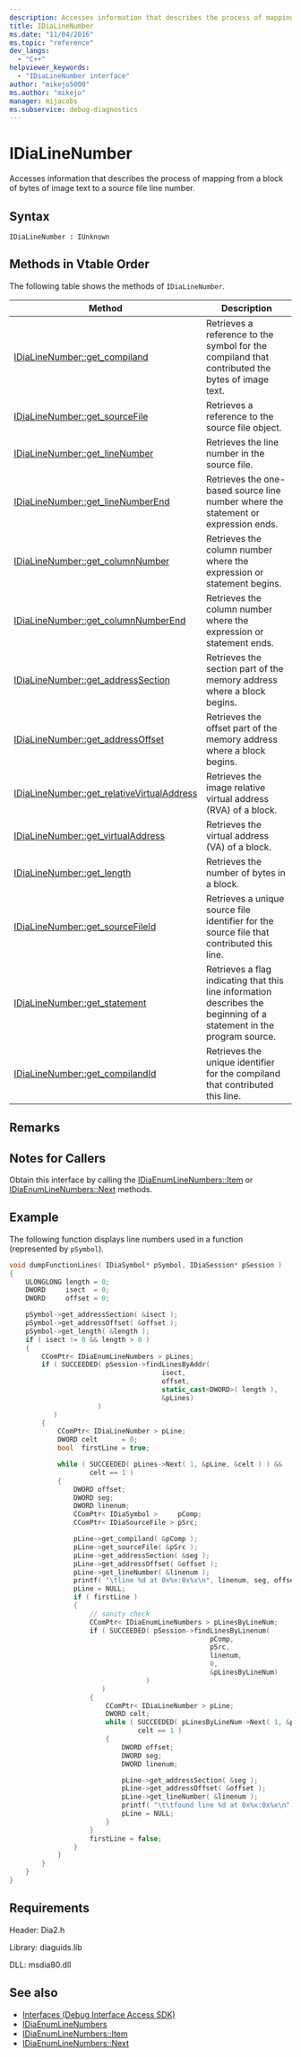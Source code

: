 ```yaml
---
description: Accesses information that describes the process of mapping from a block of bytes of image text to a source file line number.
title: IDiaLineNumber
ms.date: "11/04/2016"
ms.topic: "reference"
dev_langs:
  - "C++"
helpviewer_keywords:
  - "IDiaLineNumber interface"
author: "mikejo5000"
ms.author: "mikejo"
manager: mijacobs
ms.subservice: debug-diagnostics
---
```


# IDiaLineNumber

Accesses information that describes the process of mapping from a block of bytes of image text to a source file line number.

## Syntax

`IDiaLineNumber : IUnknown`

## Methods in Vtable Order

The following table shows the methods of `IDiaLineNumber`.

|Method|Description|
|------------|-----------------|
|[IDiaLineNumber::get_compiland](../../debugger/debug-interface-access/idialinenumber-get-compiland.md)|Retrieves a reference to the symbol for the compiland that contributed the bytes of image text.|
|[IDiaLineNumber::get_sourceFile](../../debugger/debug-interface-access/idialinenumber-get-sourcefile.md)|Retrieves a reference to the source file object.|
|[IDiaLineNumber::get_lineNumber](../../debugger/debug-interface-access/idialinenumber-get-linenumber.md)|Retrieves the line number in the source file.|
|[IDiaLineNumber::get_lineNumberEnd](../../debugger/debug-interface-access/idialinenumber-get-linenumberend.md)|Retrieves the one-based source line number where the statement or expression ends.|
|[IDiaLineNumber::get_columnNumber](../../debugger/debug-interface-access/idialinenumber-get-columnnumber.md)|Retrieves the column number where the expression or statement begins.|
|[IDiaLineNumber::get_columnNumberEnd](../../debugger/debug-interface-access/idialinenumber-get-columnnumberend.md)|Retrieves the column number where the expression or statement ends.|
|[IDiaLineNumber::get_addressSection](../../debugger/debug-interface-access/idialinenumber-get-addresssection.md)|Retrieves the section part of the memory address where a block begins.|
|[IDiaLineNumber::get_addressOffset](../../debugger/debug-interface-access/idialinenumber-get-addressoffset.md)|Retrieves the offset part of the memory address where a block begins.|
|[IDiaLineNumber::get_relativeVirtualAddress](../../debugger/debug-interface-access/idialinenumber-get-relativevirtualaddress.md)|Retrieves the image relative virtual address (RVA) of a block.|
|[IDiaLineNumber::get_virtualAddress](../../debugger/debug-interface-access/idialinenumber-get-virtualaddress.md)|Retrieves the virtual address (VA) of a block.|
|[IDiaLineNumber::get_length](../../debugger/debug-interface-access/idialinenumber-get-length.md)|Retrieves the number of bytes in a block.|
|[IDiaLineNumber::get_sourceFileId](../../debugger/debug-interface-access/idialinenumber-get-sourcefileid.md)|Retrieves a unique source file identifier for the source file that contributed this line.|
|[IDiaLineNumber::get_statement](../../debugger/debug-interface-access/idialinenumber-get-statement.md)|Retrieves a flag indicating that this line information describes the beginning of a statement in the program source.|
|[IDiaLineNumber::get_compilandId](../../debugger/debug-interface-access/idialinenumber-get-compilandid.md)|Retrieves the unique identifier for the compiland that contributed this line.|

## Remarks

## Notes for Callers

Obtain this interface by calling the [IDiaEnumLineNumbers::Item](../../debugger/debug-interface-access/idiaenumlinenumbers-item.md) or [IDiaEnumLineNumbers::Next](../../debugger/debug-interface-access/idiaenumlinenumbers-next.md) methods.

## Example

The following function displays line numbers used in a function (represented by `pSymbol`).

```c++
void dumpFunctionLines( IDiaSymbol* pSymbol, IDiaSession* pSession )
{
    ULONGLONG length = 0;
    DWORD     isect  = 0;
    DWORD     offset = 0;

    pSymbol->get_addressSection( &isect );
    pSymbol->get_addressOffset( &offset );
    pSymbol->get_length( &length );
    if ( isect != 0 && length > 0 )
    {
        CComPtr< IDiaEnumLineNumbers > pLines;
        if ( SUCCEEDED( pSession->findLinesByAddr(
                                      isect,
                                      offset,
                                      static_cast<DWORD>( length ),
                                      &pLines)
                      )
           )
        {
            CComPtr< IDiaLineNumber > pLine;
            DWORD celt      = 0;
            bool  firstLine = true;

            while ( SUCCEEDED( pLines->Next( 1, &pLine, &celt ) ) &&
                    celt == 1 )
            {
                DWORD offset;
                DWORD seg;
                DWORD linenum;
                CComPtr< IDiaSymbol >     pComp;
                CComPtr< IDiaSourceFile > pSrc;

                pLine->get_compiland( &pComp );
                pLine->get_sourceFile( &pSrc );
                pLine->get_addressSection( &seg );
                pLine->get_addressOffset( &offset );
                pLine->get_lineNumber( &linenum );
                printf( "\tline %d at 0x%x:0x%x\n", linenum, seg, offset );
                pLine = NULL;
                if ( firstLine )
                {
                    // sanity check
                    CComPtr< IDiaEnumLineNumbers > pLinesByLineNum;
                    if ( SUCCEEDED( pSession->findLinesByLinenum(
                                                  pComp,
                                                  pSrc,
                                                  linenum,
                                                  0,
                                                  &pLinesByLineNum)
                                  )
                       )
                    {
                        CComPtr< IDiaLineNumber > pLine;
                        DWORD celt;
                        while ( SUCCEEDED( pLinesByLineNum->Next( 1, &pLine, &celt ) ) &&
                                celt == 1 )
                        {
                            DWORD offset;
                            DWORD seg;
                            DWORD linenum;

                            pLine->get_addressSection( &seg );
                            pLine->get_addressOffset( &offset );
                            pLine->get_lineNumber( &linenum );
                            printf( "\t\tfound line %d at 0x%x:0x%x\n", linenum, seg, offset );
                            pLine = NULL;
                        }
                    }
                    firstLine = false;
                }
            }
        }
    }
}
```

## Requirements

Header: Dia2.h

Library: diaguids.lib

DLL: msdia80.dll

## See also

- [Interfaces (Debug Interface Access SDK)](../../debugger/debug-interface-access/interfaces-debug-interface-access-sdk.md)
- [IDiaEnumLineNumbers](../../debugger/debug-interface-access/idiaenumlinenumbers.md)
- [IDiaEnumLineNumbers::Item](../../debugger/debug-interface-access/idiaenumlinenumbers-item.md)
- [IDiaEnumLineNumbers::Next](../../debugger/debug-interface-access/idiaenumlinenumbers-next.md)
